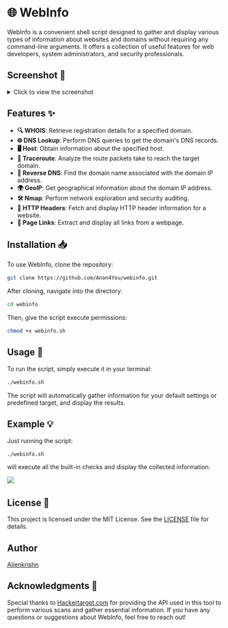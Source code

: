 # 🌐 WebInfo

WebInfo is a convenient shell script designed to gather and display various types of information about websites and domains without requiring any command-line arguments. It offers a collection of useful features for web developers, system administrators, and security professionals.
## Screenshot 📸

<details>
<summary>Click to view the screenshot</summary>

![WebInfo Screenshot](https://github.com/Anon4You/webinfo/blob/main/screenshot/screenshot.jpg)

</details>

## Features ✨

- **🔍 WHOIS**: Retrieve registration details for a specified domain.
- **🌐 DNS Lookup**: Perform DNS queries to get the domain's DNS records.
- **🖥️ Host**: Obtain information about the specified host.
- **📡 Traceroute**: Analyze the route packets take to reach the target domain.
- **🔄 Reverse DNS**: Find the domain name associated with the domain IP address.
- **🌍 GeoIP**: Get geographical information about the domain IP address.
- **🛠️ Nmap**: Perform network exploration and security auditing.
- **📜 HTTP Headers**: Fetch and display HTTP header information for a website.
- **🔗 Page Links**: Extract and display all links from a webpage.

## Installation 📥

To use WebInfo, clone the repository:

```bash
git clone https://github.com/Anon4You/webinfo.git
```

After cloning, navigate into the directory:

```bash
cd webinfo
```

Then, give the script execute permissions:

```bash
chmod +x webinfo.sh
```

## Usage 🚀

To run the script, simply execute it in your terminal:

```bash
./webinfo.sh
```

The script will automatically gather information for your default settings or predefined target, and display the results.

## Example 💡

Just running the script:

```bash
./webinfo.sh
```

will execute all the built-in checks and display the collected information.

<p align="left">
  <a href="https://shell.cloud.google.com/cloudshell/open?cloudshell_git_repo=https://github.com/Anon4You/webinfo.git&tutorial=README.md" target="_blank"><img src="https://gstatic.com/cloudssh/images/open-btn.svg"></a>
</p>


## License 📜

This project is licensed under the MIT License. See the [LICENSE](LICENSE) file for details.

## Author 
[Alienkrishn](https://github.com/Anon4You)

## Acknowledgments 🙏

Special thanks to [Hackertarget.com](https://hackertarget.com) for providing the API used in this tool to perform various scans and gather essential information. If you have any questions or suggestions about WebInfo, feel free to reach out!
